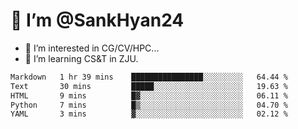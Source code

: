 # 👋 I’m @SankHyan24

- 👀 I’m interested in CG/CV/HPC...
- 🌱 I’m learning CS&T in ZJU.

<!---
SankHyan24/SankHyan24 is a ✨ special ✨ repository because its `README.md` (this file) appears on your GitHub profile.
You can click the Preview link to take a look at your changes.
--->
<!--START_SECTION:waka-->

```txt
Markdown   1 hr 39 mins    ████████████████░░░░░░░░░   64.44 %
Text       30 mins         █████░░░░░░░░░░░░░░░░░░░░   19.63 %
HTML       9 mins          █▓░░░░░░░░░░░░░░░░░░░░░░░   06.11 %
Python     7 mins          █▒░░░░░░░░░░░░░░░░░░░░░░░   04.70 %
YAML       3 mins          ▓░░░░░░░░░░░░░░░░░░░░░░░░   02.12 %
```

<!--END_SECTION:waka-->

